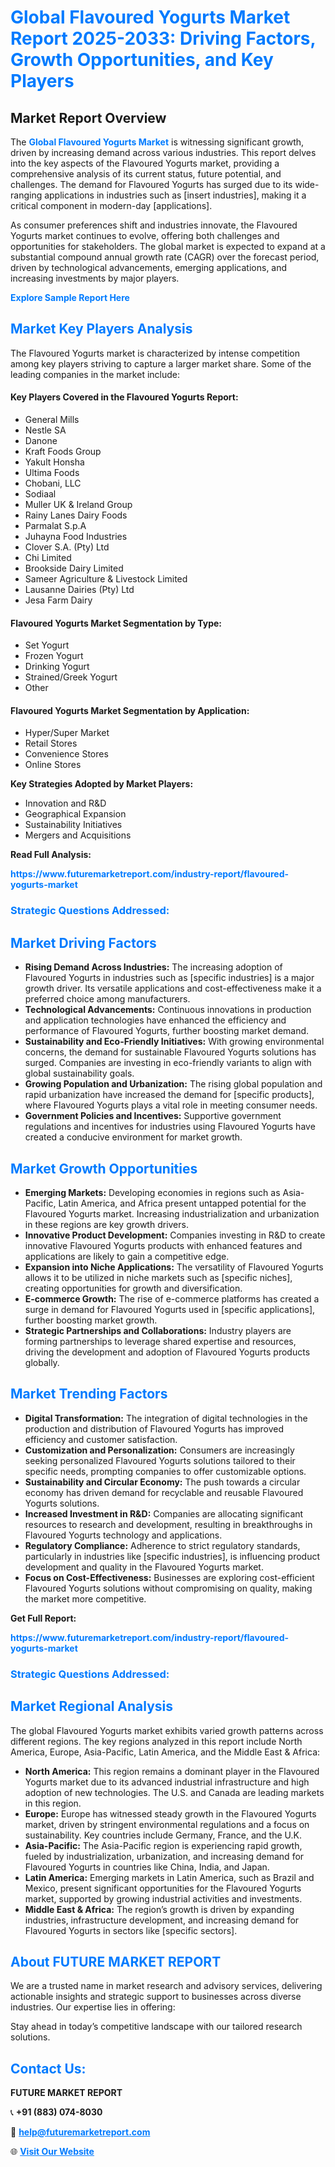 <h1 style="color: #007BFF;">Global Flavoured Yogurts Market Report 2025-2033: Driving Factors, Growth Opportunities, and Key Players</h1>

<section id="overview">
<h2>Market Report Overview</h2>
<p>The <a href="https://www.futuremarketreport.com/industry-report/flavoured-yogurts-market" style="color: #007BFF; text-decoration: none;"><strong>Global Flavoured Yogurts Market</strong></a> is witnessing significant growth, driven by increasing demand across various industries. This report delves into the key aspects of the Flavoured Yogurts market, providing a comprehensive analysis of its current status, future potential, and challenges. The demand for Flavoured Yogurts has surged due to its wide-ranging applications in industries such as [insert industries], making it a critical component in modern-day [applications].</p>
<p>As consumer preferences shift and industries innovate, the Flavoured Yogurts market continues to evolve, offering both challenges and opportunities for stakeholders. The global market is expected to expand at a substantial compound annual growth rate (CAGR) over the forecast period, driven by technological advancements, emerging applications, and increasing investments by major players.</p>
</section>

<section id="overview">
<p><a href="https://www.futuremarketreport.com/request-sample/reportId=101933" style="color: #007BFF; text-decoration: none;"><strong>Explore Sample Report Here</strong></a></p>
</section>

<section id="key-players">
<h2 style="color: #007BFF;">Market Key Players Analysis</h2>
<p>The Flavoured Yogurts market is characterized by intense competition among key players striving to capture a larger market share. Some of the leading companies in the market include:</p>
<h4>Key Players Covered in the Flavoured Yogurts Report:</h4>
<ul><li>General Mills</li><li>Nestle SA</li><li>Danone</li><li>Kraft Foods Group</li><li>Yakult Honsha</li><li>Ultima Foods</li><li>Chobani, LLC</li><li>Sodiaal</li><li>Muller UK &amp; Ireland Group</li><li>Rainy Lanes Dairy Foods</li><li>Parmalat S.p.A</li><li>Juhayna Food Industries</li><li>Clover S.A. (Pty) Ltd</li><li>Chi Limited</li><li>Brookside Dairy Limited</li><li>Sameer Agriculture &amp; Livestock Limited</li><li>Lausanne Dairies (Pty) Ltd</li><li>Jesa Farm Dairy</li></ul>
<h4>Flavoured Yogurts Market Segmentation by Type:</h4>
<ul><li>Set Yogurt</li><li>Frozen Yogurt</li><li>Drinking Yogurt</li><li>Strained/Greek Yogurt</li><li>Other</li></ul>

<h4>Flavoured Yogurts Market Segmentation by Application:</h4>
<ul><li>Hyper/Super Market</li><li>Retail Stores</li><li>Convenience Stores</li><li>Online Stores</li></ul>
<p><strong>Key Strategies Adopted by Market Players:</strong></p>
<ul>
<li>Innovation and R&D</li>
<li>Geographical Expansion</li>
<li>Sustainability Initiatives</li>
<li>Mergers and Acquisitions</li>
</ul>
</section>

<section>
<p><strong>Read Full Analysis: </strong></p><a href="https://www.futuremarketreport.com/industry-report/flavoured-yogurts-market" style="color: #007BFF; text-decoration: none;"><strong>https://www.futuremarketreport.com/industry-report/flavoured-yogurts-market</strong></a>
<h3 style="color: #007BFF;">Strategic Questions Addressed:</h3>
</section>

<section id="driving-factors">
<h2 style="color: #007BFF;">Market Driving Factors</h2>
<ul>
<li><strong>Rising Demand Across Industries:</strong> The increasing adoption of Flavoured Yogurts in industries such as [specific industries] is a major growth driver. Its versatile applications and cost-effectiveness make it a preferred choice among manufacturers.</li>
<li><strong>Technological Advancements:</strong> Continuous innovations in production and application technologies have enhanced the efficiency and performance of Flavoured Yogurts, further boosting market demand.</li>
<li><strong>Sustainability and Eco-Friendly Initiatives:</strong> With growing environmental concerns, the demand for sustainable Flavoured Yogurts solutions has surged. Companies are investing in eco-friendly variants to align with global sustainability goals.</li>
<li><strong>Growing Population and Urbanization:</strong> The rising global population and rapid urbanization have increased the demand for [specific products], where Flavoured Yogurts plays a vital role in meeting consumer needs.</li>
<li><strong>Government Policies and Incentives:</strong> Supportive government regulations and incentives for industries using Flavoured Yogurts have created a conducive environment for market growth.</li>
</ul>
</section>

<section id="growth-opportunities">
<h2 style="color: #007BFF;">Market Growth Opportunities</h2>
<ul>
<li><strong>Emerging Markets:</strong> Developing economies in regions such as Asia-Pacific, Latin America, and Africa present untapped potential for the Flavoured Yogurts market. Increasing industrialization and urbanization in these regions are key growth drivers.</li>
<li><strong>Innovative Product Development:</strong> Companies investing in R&D to create innovative Flavoured Yogurts products with enhanced features and applications are likely to gain a competitive edge.</li>
<li><strong>Expansion into Niche Applications:</strong> The versatility of Flavoured Yogurts allows it to be utilized in niche markets such as [specific niches], creating opportunities for growth and diversification.</li>
<li><strong>E-commerce Growth:</strong> The rise of e-commerce platforms has created a surge in demand for Flavoured Yogurts used in [specific applications], further boosting market growth.</li>
<li><strong>Strategic Partnerships and Collaborations:</strong> Industry players are forming partnerships to leverage shared expertise and resources, driving the development and adoption of Flavoured Yogurts products globally.</li>
</ul>
</section>

<section id="trending-factors">
<h2 style="color: #007BFF;">Market Trending Factors</h2>
<ul>
<li><strong>Digital Transformation:</strong> The integration of digital technologies in the production and distribution of Flavoured Yogurts has improved efficiency and customer satisfaction.</li>
<li><strong>Customization and Personalization:</strong> Consumers are increasingly seeking personalized Flavoured Yogurts solutions tailored to their specific needs, prompting companies to offer customizable options.</li>
<li><strong>Sustainability and Circular Economy:</strong> The push towards a circular economy has driven demand for recyclable and reusable Flavoured Yogurts solutions.</li>
<li><strong>Increased Investment in R&D:</strong> Companies are allocating significant resources to research and development, resulting in breakthroughs in Flavoured Yogurts technology and applications.</li>
<li><strong>Regulatory Compliance:</strong> Adherence to strict regulatory standards, particularly in industries like [specific industries], is influencing product development and quality in the Flavoured Yogurts market.</li>
<li><strong>Focus on Cost-Effectiveness:</strong> Businesses are exploring cost-efficient Flavoured Yogurts solutions without compromising on quality, making the market more competitive.</li>
</ul>
</section>

<section>
<p><strong>Get Full Report: </strong></p><a href="https://www.futuremarketreport.com/industry-report/flavoured-yogurts-market" style="color: #007BFF; text-decoration: none;"><strong>https://www.futuremarketreport.com/industry-report/flavoured-yogurts-market</strong></a>
<h3 style="color: #007BFF;">Strategic Questions Addressed:</h3>
</section>


<section id="regional-analysis">
<h2 style="color: #007BFF;">Market Regional Analysis</h2>
<p>The global Flavoured Yogurts market exhibits varied growth patterns across different regions. The key regions analyzed in this report include North America, Europe, Asia-Pacific, Latin America, and the Middle East & Africa:</p>
<ul>
<li><strong>North America:</strong> This region remains a dominant player in the Flavoured Yogurts market due to its advanced industrial infrastructure and high adoption of new technologies. The U.S. and Canada are leading markets in this region.</li>
<li><strong>Europe:</strong> Europe has witnessed steady growth in the Flavoured Yogurts market, driven by stringent environmental regulations and a focus on sustainability. Key countries include Germany, France, and the U.K.</li>
<li><strong>Asia-Pacific:</strong> The Asia-Pacific region is experiencing rapid growth, fueled by industrialization, urbanization, and increasing demand for Flavoured Yogurts in countries like China, India, and Japan.</li>
<li><strong>Latin America:</strong> Emerging markets in Latin America, such as Brazil and Mexico, present significant opportunities for the Flavoured Yogurts market, supported by growing industrial activities and investments.</li>
<li><strong>Middle East & Africa:</strong> The region’s growth is driven by expanding industries, infrastructure development, and increasing demand for Flavoured Yogurts in sectors like [specific sectors].</li>
</ul>
</section>

<footer>
<h2 style="color: #007BFF;">About FUTURE MARKET REPORT</h2>
<p>We are a trusted name in market research and advisory services, delivering actionable insights and strategic support to businesses across diverse industries. Our expertise lies in offering:</p>

<p>Stay ahead in today’s competitive landscape with our tailored research solutions.</p>

<h2 style="color: #007BFF;">Contact Us:</h2>
<p><strong>FUTURE MARKET REPORT</strong></p>
<p>📞 <strong>+91 (883) 074-8030</strong></p>
<p>📧 <strong><a href="mailto:help@futuremarketreport.com" style="color: #007BFF;">help@futuremarketreport.com</a></strong></p>
<p>🌐 <strong><a href="https://www.futuremarketreport.com/" style="color: #007BFF;">Visit Our Website</a></strong></p>
</footer>